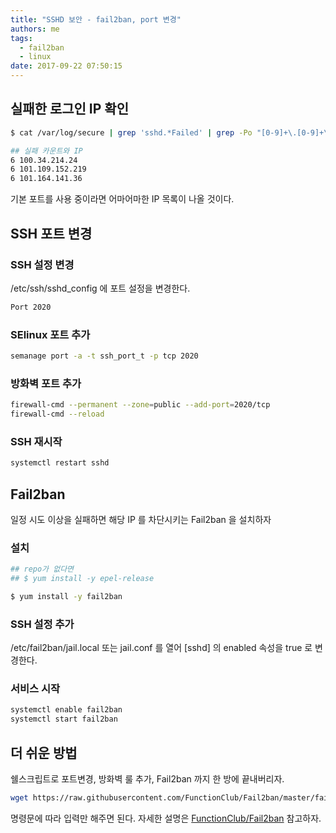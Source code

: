 ```yaml
---
title: "SSHD 보안 - fail2ban, port 변경"
authors: me
tags:
  - fail2ban
  - linux
date: 2017-09-22 07:50:15
---
```


## 실패한 로그인 IP 확인

```bash
$ cat /var/log/secure | grep 'sshd.*Failed' | grep -Po "[0-9]+\.[0-9]+\.[0-9]+\.[0-9]+" | sort | uniq -c

## 실패 카운트와 IP
6 100.34.214.24
6 101.109.152.219
6 101.164.141.36
```

기본 포트를 사용 중이라면 어마어마한 IP 목록이 나올 것이다.

## SSH 포트 변경

### SSH 설정 변경

/etc/ssh/sshd_config 에 포트 설정을 변경한다.

```bash title="/etc/ssh/sshd_config"
Port 2020
```

### SElinux 포트 추가

```bash
semanage port -a -t ssh_port_t -p tcp 2020
```

### 방화벽 포트 추가

```bash
firewall-cmd --permanent --zone=public --add-port=2020/tcp
firewall-cmd --reload
```

### SSH 재시작

```bash
systemctl restart sshd
```

## Fail2ban

일정 시도 이상을 실패하면 해당 IP 를 차단시키는 Fail2ban 을 설치하자

### 설치

```bash
## repo가 없다면
## $ yum install -y epel-release

$ yum install -y fail2ban
```

### SSH 설정 추가

/etc/fail2ban/jail.local 또는 jail.conf 를 열어 [sshd] 의 enabled 속성을 true 로 변경한다.

### 서비스 시작

```bash
systemctl enable fail2ban
systemctl start fail2ban
```

## 더 쉬운 방법

쉘스크립트로 포트변경, 방화벽 룰 추가, Fail2ban 까지 한 방에 끝내버리자.

```bash
wget https://raw.githubusercontent.com/FunctionClub/Fail2ban/master/fail2ban.sh && bash fail2ban.sh 2>&1 | tee fail2ban.log
```

명령문에 따라 입력만 해주면 된다. 자세한 설명은 [FunctionClub/Fail2ban](https://github.com/FunctionClub/Fail2ban) 참고하자.
